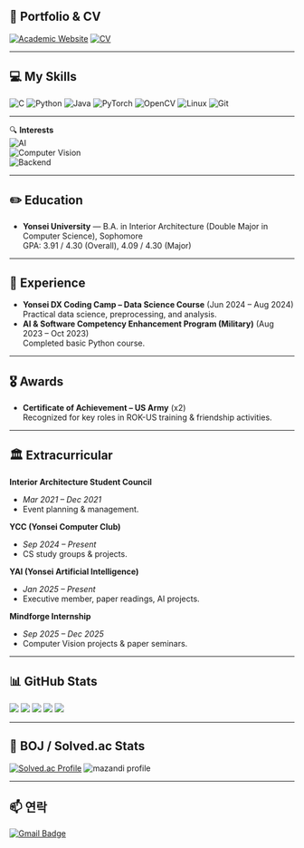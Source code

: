 ## 🔗 Portfolio & CV

[![Academic Website](https://img.shields.io/badge/Academic%20Website-0000FF?style=for-the-badge&logo=google-chrome&logoColor=white)](https://junhyeok101.github.io/)
[![CV](https://img.shields.io/badge/CV-800080?style=for-the-badge&logo=adobeacrobatreader&logoColor=white)](https://raw.githubusercontent.com/junhyeok101/junhyeok101/main/assets/cv.pdf)

---

## 💻 My Skills

![C](https://img.shields.io/badge/C-A8B9CC?style=flat&logo=c&logoColor=white)
![Python](https://img.shields.io/badge/Python-3776AB?style=flat&logo=python&logoColor=white)
![Java](https://img.shields.io/badge/Java-007396?style=flat&logo=java&logoColor=white)
![PyTorch](https://img.shields.io/badge/PyTorch-EE4C2C?style=flat&logo=pytorch&logoColor=white)
![OpenCV](https://img.shields.io/badge/OpenCV-5C3EE8?style=flat&logo=opencv&logoColor=white)
![Linux](https://img.shields.io/badge/Linux-FCC624?style=flat&logo=linux&logoColor=black)
![Git](https://img.shields.io/badge/Git-F05032?style=flat&logo=git&logoColor=white)


---

🔍 **Interests**  
![AI](https://img.shields.io/badge/AI-000000?style=flat&logo=ai&logoColor=white)  
![Computer Vision](https://img.shields.io/badge/Computer%20Vision-5C3EE8?style=flat&logo=opencv&logoColor=white)  
![Backend](https://img.shields.io/badge/Backend-2496ED?style=flat&logo=serverfault&logoColor=white)


---

## ✏️ Education
- **Yonsei University** — B.A. in Interior Architecture (Double Major in Computer Science), Sophomore  
  GPA: 3.91 / 4.30 (Overall), 4.09 / 4.30 (Major)

---

## 💼 Experience
- **Yonsei DX Coding Camp – Data Science Course** (Jun 2024 – Aug 2024)  
  Practical data science, preprocessing, and analysis.
- **AI & Software Competency Enhancement Program (Military)** (Aug 2023 – Oct 2023)  
  Completed basic Python course.

---

## 🎖️ Awards
- **Certificate of Achievement – US Army** (x2)  
  Recognized for key roles in ROK-US training & friendship activities.

---

## 🏛 Extracurricular

**Interior Architecture Student Council**  
- *Mar 2021 – Dec 2021*  
- Event planning & management.
  
**YCC (Yonsei Computer Club)**  
- *Sep 2024 – Present*  
- CS study groups & projects.

**YAI (Yonsei Artificial Intelligence)**  
- *Jan 2025 – Present*  
- Executive member, paper readings, AI projects.

**Mindforge Internship**  
- *Sep 2025 – Dec 2025*  
- Computer Vision projects & paper seminars.


---

## 📊 GitHub Stats

![](https://raw.githubusercontent.com/junhyeok101/junhyeok101/main/profile-summary-card-output/default/0-profile-details.svg)
![](https://raw.githubusercontent.com/junhyeok101/junhyeok101/main/profile-summary-card-output/default/1-repos-per-language.svg)
![](https://raw.githubusercontent.com/junhyeok101/junhyeok101/main/profile-summary-card-output/default/2-most-commit-language.svg)
![](https://raw.githubusercontent.com/junhyeok101/junhyeok101/main/profile-summary-card-output/default/3-stats.svg)
![](https://raw.githubusercontent.com/junhyeok101/junhyeok101/main/profile-summary-card-output/default/4-productive-time.svg)



---

## 🧠 BOJ / Solved.ac Stats
[![Solved.ac Profile](http://mazassumnida.wtf/api/v2/generate_badge?boj=aea898)](https://solved.ac/aea898)
![mazandi profile](http://mazandi.herokuapp.com/api?handle=aea898&theme=dark)

---

## 📫 연락
[![Gmail Badge](https://img.shields.io/badge/-Gmail-red?style=flat-square&logo=Gmail&logoColor=white&link=mailto:youremail@gmail.com)](mailto:youremail@gmail.com)
